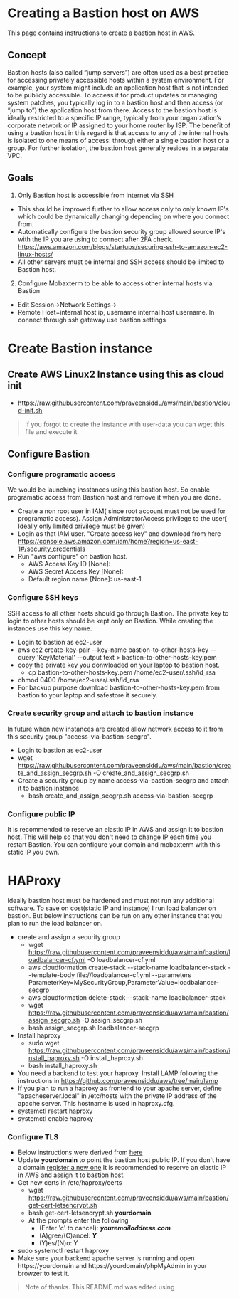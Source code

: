 # Creating a Bastion host on AWS
This page contains instructions to create a bastion host in AWS.

## Concept
Bastion hosts (also called “jump servers”) are often used as a best practice for accessing privately accessible hosts within a system environment. For example, your system might include an application host that is not intended to be publicly accessible. To access it for product updates or managing system patches, you typically log in to a bastion host and then access (or “jump to”) the application host from there. 
Access to the bastion host is ideally restricted to a specific IP range, typically from your organization’s corporate network or IP assigned to your home router by ISP. The benefit of using a bastion host in this regard is that access to any of the internal hosts is isolated to one means of access: through either a single bastion host or a group. For further isolation, the bastion host generally resides in a separate VPC.

## Goals
1. Only Bastion host is accessible from internet via SSH
  - This should be improved further to allow access only to only known IP's which could be dynamically changing depending on where you connect from.
  - Automatically configure the bastion security group allowed source IP's with the IP you are using to connect after 2FA check. https://aws.amazon.com/blogs/startups/securing-ssh-to-amazon-ec2-linux-hosts/
  - All other servers must be internal and SSH access should be limited to Bastion host.
2. Configure Mobaxterm to be able to access other internal hosts via Bastion
  - Edit Session->Network Settings->
  - Remote Host=internal host ip, username internal host username. In connect through ssh gateway use bastion settings


# Create Bastion instance
## Create AWS Linux2 Instance using this as cloud init
- https://raw.githubusercontent.com/praveensiddu/aws/main/bastion/cloud-init.sh
> If you forgot to create the instance with user-data you can wget this file and execute it
## Configure Bastion
### Configure programatic access
We would be launching insstances using this bastion host. So enable programatic access from Bastion host and remove it when you are done.
- Create a non root user in IAM( since root account must not be used for programatic access). Assign AdministratorAccess privilege to the user( Ideally only limited privilege must be given)
- Login as that IAM user. "Create access key" and download from here https://console.aws.amazon.com/iam/home?region=us-east-1#/security_credentials
- Run "aws configure" on bastion host.
  - AWS Access Key ID [None]: 
  - AWS Secret Access Key [None]: 
  - Default region name [None]: us-east-1
### Configure SSH keys
SSH access to all other hosts should go through Bastion. The private key to login to other hosts should be kept only on Bastion. While creating the instances use this key name.
- Login to bastion as ec2-user
- aws ec2 create-key-pair --key-name bastion-to-other-hosts-key --query 'KeyMaterial' --output text > bastion-to-other-hosts-key.pem
- copy the private key you donwloaded on your laptop to bastion host.
  - cp bastion-to-other-hosts-key.pem /home/ec2-user/.ssh/id_rsa
- chmod 0400 /home/ec2-user/.ssh/id_rsa
- For backup purpose download bastion-to-other-hosts-key.pem from bastion to your laptop and safestore it securely.
### Create security group and attach to bastion instance
In future when new instances are created allow network access to it from this security group "access-via-bastion-secgrp".
- Login to bastion as ec2-user
- wget https://raw.githubusercontent.com/praveensiddu/aws/main/bastion/create_and_assign_secgrp.sh -O create_and_assign_secgrp.sh
- Create a security group by name access-via-bastion-secgrp and attach it to bastion instance
  - bash create_and_assign_secgrp.sh access-via-bastion-secgrp


### Configure public IP
It is recommended to reserve an elastic IP in AWS and assign it to bastion host. This will help so that you don't need to change IP each time you restart Bastion. You can configure your domain and mobaxterm with this static IP you own.

# HAProxy
Ideally bastion host must be hardened and must not run any additional software. To save on cost(static IP and instance) I run load balancer on bastion. But below instructions can be run on any other instance that you plan to run the load balancer on.
- create and assign a security group 
  - wget https://raw.githubusercontent.com/praveensiddu/aws/main/bastion/loadbalancer-cf.yml -O loadbalancer-cf.yml
  - aws cloudformation create-stack --stack-name loadbalancer-stack --template-body file://loadbalancer-cf.yml  --parameters ParameterKey=MySecurityGroup,ParameterValue=loadbalancer-secgrp
  - aws cloudformation delete-stack --stack-name loadbalancer-stack
  - wget https://raw.githubusercontent.com/praveensiddu/aws/main/bastion/assign_secgrp.sh -O assign_secgrp.sh
  - bash assign_secgrp.sh loadbalancer-secgrp
- Install haproxy
  - sudo wget https://raw.githubusercontent.com/praveensiddu/aws/main/bastion/install_haproxy.sh -O install_haproxy.sh
  - bash install_haproxy.sh
- You need a backend to test your haproxy. Install LAMP following the instructions in https://github.com/praveensiddu/aws/tree/main/lamp
- If you plan to run a haproxy as frontend to your apache server, define "apacheserver.local" in /etc/hosts with the private IP address of the apache server. This hostname is used in haproxy.cfg.
- systemctl restart haproxy
- systemctl enable haproxy
### Configure TLS
- Below instructions were derived from [here](https://www.digitalocean.com/community/tutorials/how-to-secure-haproxy-with-let-s-encrypt-on-centos-7)
- Update **yourdomain** to point the bastion host public IP. If you don't have a domain [register a new one](https://docs.aws.amazon.com/Route53/latest/DeveloperGuide/registrar.html)
It is recommended to reserve an elastic IP in AWS and assign it to bastion host.
- Get new certs in /etc/haproxy/certs
  - wget https://raw.githubusercontent.com/praveensiddu/aws/main/bastion/get-cert-letsencrypt.sh
  - bash get-cert-letsencrypt.sh **yourdomain**
  - At the prompts enter the following
    - (Enter 'c' to cancel): ***youremailaddress.com***
    - (A)gree/(C)ancel: ***Y***
    - (Y)es/(N)o: Y
- sudo systemctl restart haproxy
- Make sure your backend apache server is running and open https://yourdomain and https://yourdomain/phpMyAdmin in your browzer to test it.


> Note of thanks. This README.md was edited using   
